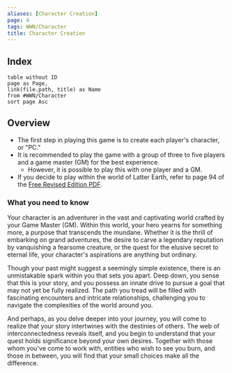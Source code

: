 ```yaml
---
aliases: [Character Creation]
page: 4
tags: WWN/Character
title: Character Creation
---
```


## Index

```dataview
table without ID
page as Page,
link(file.path, title) as Name
from #WWN/Character
sort page Asc
```

## Overview

- The first step in playing this game is to create each player's character, or "PC." 
- It is recommended to play the game with a group of three to five players and a game master (GM) for the best experience.
	- However, it is possible to play this with one player and a GM.
- If you decide to play within the world of Latter Earth, refer to page 94 of the [Free Revised Edition PDF](https://www.drivethrurpg.com/product/348809/Worlds-Without-Number-Free-Edition?term=world+without+number). 

### What you need to know

Your character is an adventurer in the vast and captivating world crafted by your Game Master (GM). Within this world, your hero yearns for something more, a purpose that transcends the mundane. Whether it is the thrill of embarking on grand adventures, the desire to carve a legendary reputation by vanquishing a fearsome creature, or the quest for the elusive secret to eternal life, your character's aspirations are anything but ordinary.

Though your past might suggest a seemingly simple existence, there is an unmistakable spark within you that sets you apart. Deep down, you sense that this is your story, and you possess an innate drive to pursue a goal that may not yet be fully realized. The path you tread will be filled with fascinating encounters and intricate relationships, challenging you to navigate the complexities of the world around you.

And perhaps, as you delve deeper into your journey, you will come to realize that your story intertwines with the destinies of others. The web of interconnectedness reveals itself, and you begin to understand that your quest holds significance beyond your own desires. Together with those whom you've come to work with, entities who wish to see you burn, and those in between, you will find that your small choices make all the difference. 
